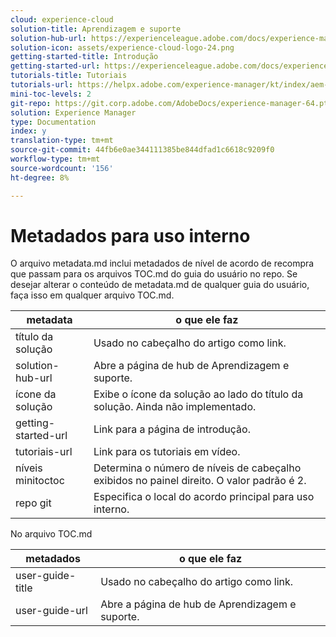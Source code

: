 ```yaml
---
cloud: experience-cloud
solution-title: Aprendizagem e suporte
solution-hub-url: https://experienceleague.adobe.com/docs/experience-manager-64.html
solution-icon: assets/experience-cloud-logo-24.png
getting-started-title: Introdução
getting-started-url: https://experienceleague.adobe.com/docs/experience-manager-tutorials.html
tutorials-title: Tutoriais
tutorials-url: https://helpx.adobe.com/experience-manager/kt/index/aem-6-4-videos.html
mini-toc-levels: 2
git-repo: https://git.corp.adobe.com/AdobeDocs/experience-manager-64.pt-BR
solution: Experience Manager
type: Documentation
index: y
translation-type: tm+mt
source-git-commit: 44fb6e0ae344111385be844dfad1c6618c9209f0
workflow-type: tm+mt
source-wordcount: '156'
ht-degree: 8%

---
```



# Metadados para uso interno

O arquivo metadata.md inclui metadados de nível de acordo de recompra que passam para os arquivos TOC.md do guia do usuário no repo. Se desejar alterar o conteúdo de metadata.md de qualquer guia do usuário, faça isso em qualquer arquivo TOC.md.

| metadata | o que ele faz |
|--- |--- |
| título da solução | Usado no cabeçalho do artigo como link. |
| solution-hub-url | Abre a página de hub de Aprendizagem e suporte. |
| ícone da solução | Exibe o ícone da solução ao lado do título da solução. Ainda não implementado. |
| getting-started-url | Link para a página de introdução. |
| tutoriais-url | Link para os tutoriais em vídeo. |
| níveis minitoctoc | Determina o número de níveis de cabeçalho exibidos no painel direito. O valor padrão é 2. |
| repo git | Especifica o local do acordo principal para uso interno. |

No arquivo TOC.md

| metadados | o que ele faz |
|--- |--- |
| user-guide-title | Usado no cabeçalho do artigo como link. |
| user-guide-url | Abre a página de hub de Aprendizagem e suporte. |
